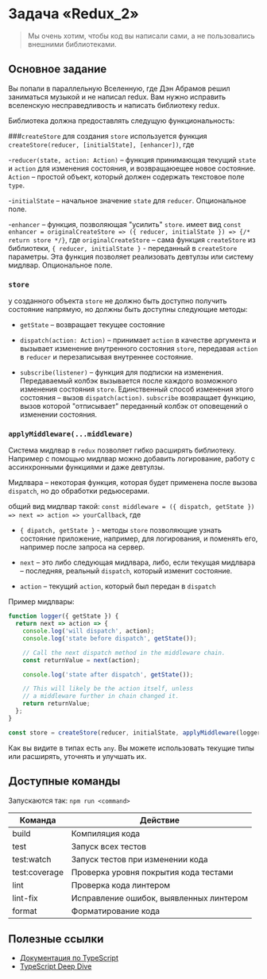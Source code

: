 # Задача «Redux_2»

> Мы очень хотим, чтобы код вы написали сами, а не пользовались внешними библиотеками.

## Основное задание

Вы попали в параллельную Вселенную, где Дэн Абрамов решил заниматься музыкой и не написал redux.
Вам нужно исправить вселенскую несправедливость и написать библиотеку redux.

Библиотека должна предоставлять следущую функциональность:

###`createStore`
для создания `store` используется функция `createStore(reducer, [initialState], [enhancer])`, где

-`reducer(state, action: Action)` – функция принимающая текущий `state` и `action` для изменения состояния, и возвращаюещее новое состояние. `Action` – простой объект, который должен содержать текстовое поле `type`.

-`initialState` – начальное значение `state` для `reducer`. Опциональное поле.

-`enhancer` – функция, позволяющая "усилить" `store`. имеет вид `const enhancer = originalCreateStore => ({ reducer, initialState }) => {/* return store */}`, где `originalCreateStore` – сама функция `createStore` из библиотеки, `{ reducer, initialState }` - переданный в `createStore` параметры. Эта функция позволяет реализовать девтулзы или систему мидлвар. Опциональное поле.

### `store`

у созданного объекта `store` не должно быть доступно получить состояние напрямую, но должны быть доступны следующие методы:

- `getState` – возвращает текущее состояние

- `dispatch(action: Action)` – принимает `action` в качестве аргумента и вызывает изменение внутренного состояния `store`, передавая `action` в `reducer` и перезаписывая внутреннее состояние.

- `subscribe(listener)` – функция для подписки на изменения. Передаваемый колбэк вызывается после каждого возможного изменения состояния `store`. Единственный способ изменения этого состояния – вызов `dispatch(action)`. `subscribe` возвращает функцию, вызов которой "отписывает" переданный колбэк от оповещений о изменении состояния.

### `applyMiddleware(...middleware)`

Система мидлвар в `redux` позволяет гибко расширять библиотеку. Например с помощью мидлвар можно добавить логирование, работу с ассинхронными функциями и даже девтулзы.

Мидлвара – некоторая функция, которая будет применена после вызова `dispatch`, но до обработки редьюсерами.

общий вид мидлвар такой: `const middleware = ({ dispatch, getState }) => next => action => yourCallback`, где

- `{ dipatch, getState }` - методы `store` позволяющие узнать состояние приложение, например, для логирования, и поменять его, например после запроса на сервер.

- `next` – это либо следующая мидлвара, либо, если текущая мидлвара – последняя, реальный `dispatch`, который изменит состояние.

- `action` – текущий `action`, который был передан в `dispatch`

Пример мидлвары:

```js
function logger({ getState }) {
  return next => action => {
    console.log('will dispatch', action);
    console.log('state before dispatch', getState());

    // Call the next dispatch method in the middleware chain.
    const returnValue = next(action);

    console.log('state after dispatch', getState());

    // This will likely be the action itself, unless
    // a middleware further in chain changed it.
    return returnValue;
  };
}

const store = createStore(reducer, initialState, applyMiddleware(logger));
```

Как вы видите в типах есть `any`. Вы можете использовать текущие типы или расширять, уточнять и улучшать их. 

## Доступные команды

Запускаются так: `npm run <command>`

| Команда       | Действие                                |
| ------------- | --------------------------------------- |
| build         | Компиляция кода                         |
| test          | Запуск всех тестов                      |
| test:watch    | Запуск тестов при изменении кода        |
| test:coverage | Проверка уровня покрытия кода тестами   |
| lint          | Проверка кода линтером                  |
| lint-fix      | Исправление ошибок, выявленных линтером |
| format        | Форматирование кода                     |

## Полезные ссылки

- [Документация по TypeScript](https://www.typescriptlang.org/docs/home.html)
- [TypeScript Deep Dive](https://basarat.gitbooks.io/typescript/)
